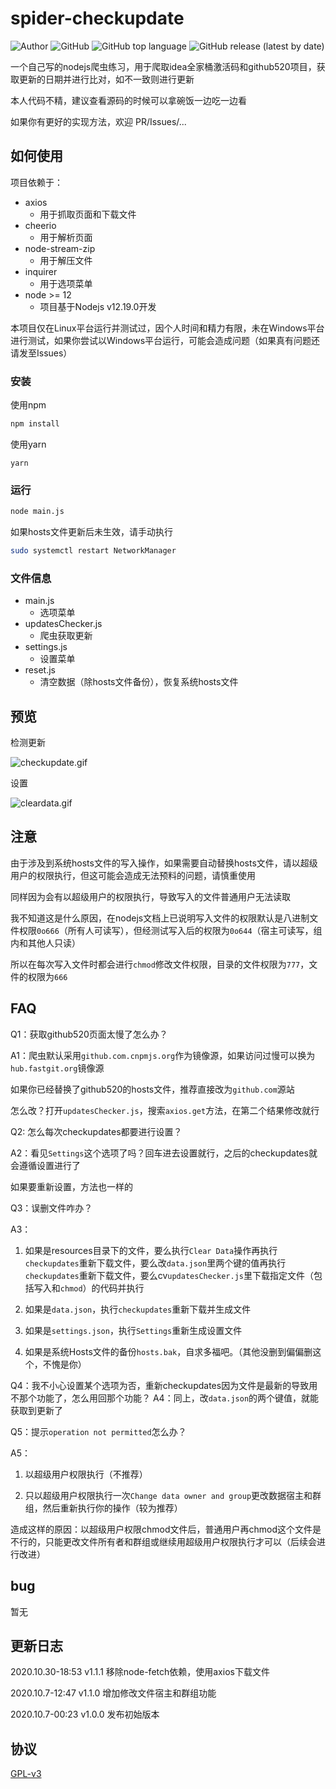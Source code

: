 # spider-checkupdate
![Author](https://img.shields.io/static/v1?label=Author&message=Zorin&color=9cf&style=for-the-badge)
![GitHub](https://img.shields.io/github/license/PikaSama/spider-checkupdate?style=for-the-badge)
![GitHub top language](https://img.shields.io/github/languages/top/pikasama/spider-checkupdate?style=for-the-badge)
![GitHub release (latest by date)](https://img.shields.io/github/v/release/pikasama/spider-checkupdate?style=for-the-badge)

一个自己写的nodejs爬虫练习，用于爬取idea全家桶激活码和github520项目，获取更新的日期并进行比对，如不一致则进行更新

本人代码不精，建议查看源码的时候可以拿碗饭一边吃一边看

如果你有更好的实现方法，欢迎 PR/Issues/...
## 如何使用
项目依赖于：
 - axios
   - 用于抓取页面和下载文件
 - cheerio
   - 用于解析页面
 - node-stream-zip
   - 用于解压文件
 - inquirer
   - 用于选项菜单
 - node >= 12
   - 项目基于Nodejs v12.19.0开发
   
本项目仅在Linux平台运行并测试过，因个人时间和精力有限，未在Windows平台进行测试，如果你尝试以Windows平台运行，可能会造成问题（如果真有问题还请发至Issues）

### 安装
使用npm
```bash
npm install
```
使用yarn
```
yarn
```

### 运行
```bash
node main.js
```

如果hosts文件更新后未生效，请手动执行
```bash
sudo systemctl restart NetworkManager
```
### 文件信息
 - main.js
   - 选项菜单
 - updatesChecker.js
   - 爬虫获取更新
 - settings.js
   - 设置菜单
 - reset.js
   - 清空数据（除hosts文件备份），恢复系统hosts文件
   
## 预览
检测更新

![checkupdate.gif](https://i.loli.net/2020/10/07/CIlLnAkGST1QD3J.gif)

设置

![cleardata.gif](https://i.loli.net/2020/10/07/jx2g1rhv3pQGKqF.gif)

## 注意
由于涉及到系统hosts文件的写入操作，如果需要自动替换hosts文件，请以超级用户的权限执行，但这可能会造成无法预料的问题，请慎重使用

同样因为会有以超级用户的权限执行，导致写入的文件普通用户无法读取

我不知道这是什么原因，在nodejs文档上已说明写入文件的权限默认是八进制文件权限`0o666`（所有人可读写），但经测试写入后的权限为`0o644`（宿主可读写，组内和其他人只读）

所以在每次写入文件时都会进行`chmod`修改文件权限，目录的文件权限为`777`，文件的权限为`666`

## FAQ
Q1：获取github520页面太慢了怎么办？

A1：爬虫默认采用`github.com.cnpmjs.org`作为镜像源，如果访问过慢可以换为`hub.fastgit.org`镜像源

如果你已经替换了github520的hosts文件，推荐直接改为`github.com`源站

怎么改？打开`updatesChecker.js`，搜索`axios.get`方法，在第二个结果修改就行

Q2: 怎么每次checkupdates都要进行设置？

A2：看见`Settings`这个选项了吗？回车进去设置就行，之后的checkupdates就会遵循设置进行了

如果要重新设置，方法也一样的

Q3：误删文件咋办？

A3：
1. 如果是resources目录下的文件，要么执行`Clear Data`操作再执行`checkupdates`重新下载文件，要么改`data.json`里两个键的值再执行`checkupdates`重新下载文件，要么cv`updatesChecker.js`里下载指定文件（包括写入和`chmod`）的代码并执行

2. 如果是`data.json`，执行`checkupdates`重新下载并生成文件

3. 如果是`settings.json`，执行`Settings`重新生成设置文件

4. 如果是系统Hosts文件的备份`hosts.bak`，自求多福吧。（其他没删到偏偏删这个，不愧是你）

Q4：我不小心设置某个选项为否，重新checkupdates因为文件是最新的导致用不那个功能了，怎么用回那个功能？
A4：同上，改`data.json`的两个键值，就能获取到更新了

Q5：提示`operation not permitted`怎么办？

A5：
1. 以超级用户权限执行（不推荐）

2. 只以超级用户权限执行一次`Change data owner and group`更改数据宿主和群组，然后重新执行你的操作（较为推荐）

造成这样的原因：以超级用户权限chmod文件后，普通用户再chmod这个文件是不行的，只能更改文件所有者和群组或继续用超级用户权限执行才可以（后续会进行改进）
## bug
暂无

## 更新日志
2020.10.30-18:53 v1.1.1 移除node-fetch依赖，使用axios下载文件

2020.10.7-12:47 v1.1.0 增加修改文件宿主和群组功能

2020.10.7-00:23 v1.0.0 发布初始版本
## 协议
[GPL-v3](http://www.gnu.org/licenses/gpl-3.0.en.html)
